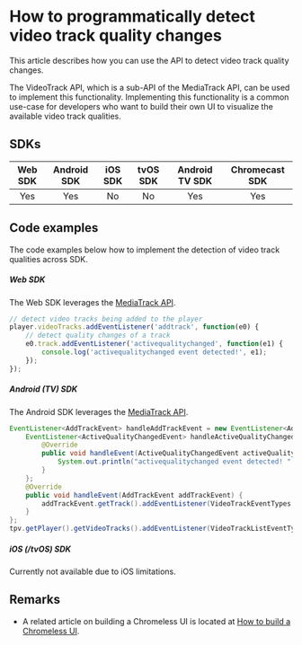 # How to programmatically detect video track quality changes

This article describes how you can use the API to detect video track quality changes.

The VideoTrack API, which is a sub-API of the MediaTrack API, can be used to implement this functionality. 
Implementing this functionality is a common use-case for developers who want to build their own UI to visualize the available video track qualities.

## SDKs

| Web SDK | Android SDK | iOS SDK | tvOS SDK| Android TV SDK | Chromecast SDK |
| :-----: | :---------: | :-----: | :--: | :------------: | :------------: |
|   Yes   |     Yes     |   No   | No  |      Yes      |      Yes       |

## Code examples

The code examples below how to implement the detection of video track qualities across SDK.

##### Web SDK

The Web SDK leverages the [MediaTrack API](https://docs.portal.theoplayer.com/api-reference/web/theoplayer.mediatrack.md).

```js
// detect video tracks being added to the player
player.videoTracks.addEventListener('addtrack', function(e0) {
    // detect quality changes of a track
    e0.track.addEventListener('activequalitychanged', function(e1) {
        console.log('activequalitychanged event detected!', e1);
    });
});
```

##### Android (TV) SDK

The Android SDK leverages the [MediaTrack API](https://cdn.theoplayer.com/doc/android/2.55.1/com/theoplayer/android/api/player/track/mediatrack/MediaTrackList.html).

```java
EventListener<AddTrackEvent> handleAddTrackEvent = new EventListener<AddTrackEvent>() {
    EventListener<ActiveQualityChangedEvent> handleActiveQualityChangedEvent = new EventListener<ActiveQualityChangedEvent>() {
        @Override
        public void handleEvent(ActiveQualityChangedEvent activeQualityChangedEvent) {
            System.out.println("activequalitychanged event detected! " + activeQualityChangedEvent.getQuality().toString());
        }
    };
    @Override
    public void handleEvent(AddTrackEvent addTrackEvent) {
        addTrackEvent.getTrack().addEventListener(VideoTrackEventTypes.ACTIVEQUALITYCHANGEDEVENT, handleActiveQualityChangedEvent);
    }
};
tpv.getPlayer().getVideoTracks().addEventListener(VideoTrackListEventTypes.ADDTRACK, handleAddTrackEvent);
```

##### iOS (/tvOS) SDK

Currently not available due to iOS limitations.

## Remarks

- A related article on building a Chromeless UI is located at [How to build a Chromeless UI](../../how-to-guides/11-ui/06-how-to-build-chromeless-ui.md).

